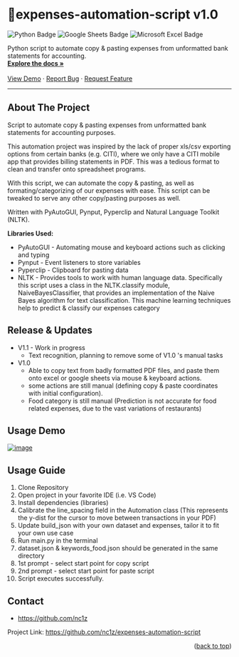 <a name="readme-top"></a>
<!-- PROJECT LOGO -->
<div align="start">

# 📃expenses-automation-script v1.0
![Python Badge](https://img.shields.io/badge/Python-3776AB?logo=python&logoColor=fff&style=for-the-badge) ![Google Sheets Badge](https://img.shields.io/badge/Google%20Sheets-34A853?logo=googlesheets&logoColor=fff&style=for-the-badge) ![Microsoft Excel Badge](https://img.shields.io/badge/Microsoft%20Excel-217346?logo=microsoftexcel&logoColor=fff&style=for-the-badge)
  <p align="start">
    Python script to automate copy &amp; pasting expenses from unformatted bank statements for accounting.
    <br />
    <a href="#about-the-project"><strong>Explore the docs »</strong></a>
    <br />
    <br />
    <a href="https://youtu.be/aTSZLJifGeU" target="_blank">View Demo</a>
    ·
    <a href="https://github.com/nc1z/expenses-automation-script">Report Bug</a>
    ·
    <a href="https://github.com/nc1z/expenses-automation-script">Request Feature</a>
  </p>
</div>

<hr/>

<!-- ABOUT THE PROJECT -->

## About The Project

Script to automate copy &amp; pasting expenses from unformatted bank statements for accounting purposes.

This automation project was inspired by the lack of proper xls/csv exporting options from certain banks (e.g. CITI), where we only have a CITI mobile app that provides billing statements in PDF. This was a tedious format to clean and transfer onto spreadsheet programs.

With this script, we can automate the copy & pasting, as well as formating/categorizing of our expenses with ease. This script can be tweaked to serve any other copy/pasting purposes as well.

Written with PyAutoGUI, Pynput, Pyperclip and Natural Language Toolkit (NLTK).

**Libraries Used:**

- PyAutoGUI - Automating mouse and keyboard actions such as clicking and typing
- Pynput - Event listeners to store variables
- Pyperclip - Clipboard for pasting data
- NLTK - Provides tools to work with human language data. Specifically this script uses a class in the NLTK.classify module, NaiveBayesClassifier, that provides an implementation of the Naive Bayes algorithm for text classification. This machine learning techniques help to predict & classify our expenses category

<!-- RELEASE -->

## Release & Updates
- V1.1 - Work in progress
  - Text recognition, planning to remove some of V1.0 's manual tasks
- V1.0 
  - Able to copy text from badly formatted PDF files, and paste them onto excel or google sheets via mouse & keyboard actions.  
  - some actions are still manual (defining copy & paste coordinates with initial configuration). 
  - Food category is still manual (Prediction is not accurate for food related expenses, due to the vast variations of restaurants)
  
<!-- DEMO -->

## Usage Demo

[![image](https://user-images.githubusercontent.com/111836326/214488071-cea03180-4119-4246-a61f-bb43f0209631.png)](https://youtu.be/aTSZLJifGeU)

## Usage Guide

1. Clone Repository
2. Open project in your favorite IDE (i.e. VS Code)
3. Install dependencies (libraries)
4. Calibrate the line_spacing field in the Automation class (This represents the y-dist for the cursor to move between transactions in your PDF)
5. Update build_json with your own dataset and expenses, tailor it to fit your own use case
6. Run main.py in the terminal
7. dataset.json & keywords_food.json should be generated in the same directory
8. 1st prompt - select start point for copy script
9. 2nd prompt - select start point for paste script
10. Script executes successfully.

<!-- CONTACT -->

## Contact

- https://github.com/nc1z

Project Link: https://github.com/nc1z/expenses-automation-script

<p align="right">(<a href="#readme-top">back to top</a>)</p>
